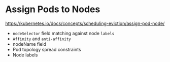 # Assign Pods to Nodes

https://kubernetes.io/docs/concepts/scheduling-eviction/assign-pod-node/

- `nodeSelector` field matching against node `labels`
- `Affinity` and `anti-affinity`
- nodeName field
- Pod topology spread constraints
- Node labels
